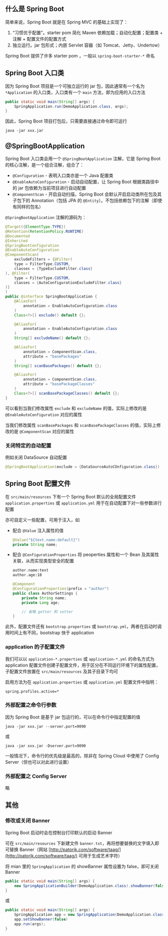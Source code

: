 ## 什么是 Spring Boot
简单来说，Spring Boot 就是在 Spring MVC 的基础上实现了：     
1. “习惯优于配置”。starter pom 简化 Maven 依赖加载；自动化配置；配置类 + 注解 + 配置文件的配置方式
2. 独立运行。jar 包形式；内嵌 Servlet 容器（如 Tomcat、Jetty、Undertow）

Spring Boot 提供了许多 starter pom ，一般以 `spring-boot-starter-*` 命名

## Spring Boot 入口类
因为 Spring Boot 项目是一个可独立运行的 jar 包，因此通常有一个名为 `*Application` 的入口类，入口类有一个 `main` 方法，即为应用的入口方法
``` java
public static void main(String[] args) {
    SpringApplication.run(DemoApplication.class, args);
}
```

因此，Spring Boot 项目打包后，只需要直接通过命令即可运行
```
java -jar xxx.jar
```

## @SpringBootApplication
Spring Boot 入口类会用一个 `@SpringBootApplication` 注解，它是 Spring Boot 的核心注解，是一个组合注解，组合了：
* `@Configuration` - 表明入口类亦是一个 Java 配置类
* `@EnableAutoConfiguration` - 启动自动配置，让 Spring Boot 根据类路径中的 jar 包依赖为当前项目进行自动配置
* `@ComponentScan` - 开启自动扫描，Spring Boot 会默认开启启动类所在包及其子包下的 Annotation（包括 JPA 的 `@Entity`）。不包括依赖包下的注解（即使有同样的包名）

`@SpringBootApplication` 注解的源码为：
``` java
@Target({ElementType.TYPE})
@Retention(RetentionPolicy.RUNTIME)
@Documented
@Inherited
@SpringBootConfiguration
@EnableAutoConfiguration
@ComponentScan(
    excludeFilters = {@Filter(
    type = FilterType.CUSTOM,
    classes = {TypeExcludeFilter.class}
), @Filter(
    type = FilterType.CUSTOM,
    classes = {AutoConfigurationExcludeFilter.class}
)}
)
public @interface SpringBootApplication {
    @AliasFor(
        annotation = EnableAutoConfiguration.class
    )
    Class<?>[] exclude() default {};

    @AliasFor(
        annotation = EnableAutoConfiguration.class
    )
    String[] excludeName() default {};

    @AliasFor(
        annotation = ComponentScan.class,
        attribute = "basePackages"
    )
    String[] scanBasePackages() default {};

    @AliasFor(
        annotation = ComponentScan.class,
        attribute = "basePackageClasses"
    )
    Class<?>[] scanBasePackageClasses() default {};
}
```
可以看到当我们修改属性 `exclude` 和 `excludeName` 的值，实际上修改的是 `@EnableAutoConfiguration` 对应的属性

当我们修改属性 `scanBasePackages` 和 `scanBasePackageClasses` 的值，实际上修改的是 `@ComponentScan` 对应的属性

### 关闭特定的自动配置
例如关闭 DataSource 自动配置
``` java
@SpringBootApplication(exclude = {DataSourceAutoCOnfiguration.class})
```

## Spring Boot 配置文件
在 `src/main/resources` 下有一个 Spring Boot 默认的全局配置文件 `application.properties` 或 `application.yml` 用于在自动配置下对一些参数进行配置

亦可自定义一些配置，可用于注入，如
* 配合 `@Value` 注入属性的值     
    ``` java
    @Value("${text.name:default}")
    private String name;
    ```
* 配合 `@ConfigurationProperties` 将 peoperties 属性和一个 Bean 及其属性关联，从而实现类型安全的配置    
    ``` xml
    author.name:text
    author.age:18
    ```
    ``` java
    @Component
    @ConfigurationProperties(prefix = "author")
    public class AuthorSettings {
        private String name;
        private Long age;

        // 省略 getter 和 setter
    }
    ```

此外，配置文件还有 `bootstrap.properties` 或 `bootstrap.yml`，两者在启动时调用时间上有不同，bootstrap 快于 application

### application 的子配置文件
我们可以以 `application-*.properties` 或 `application-*.yml` 的命名方式为 application 配置文件创建子配置文件，用于区分在不同运行环境下的属性配置，子配置文件放置在 `src/main/resources` 及其子目录下均可

启用方法为在 `application.properties` 或 `application.yml` 配置文件中指明：
``` xml
spring.profiles.active=*
```

### 外部配置之命令行参数
因为 Spring Boot 是基于 jar 包运行的，可以在命令行中指定配置的值
```
java -jar xxx.jar --server.port=9090
```
或
```
java -jar xxx.jar -Dserver.port=9090
```
一般情况下，命令行的优先级是最高的，除非在 Spring Cloud 中使用了 Config Server（但也可以对此进行设置）

### 外部配置之 Config Server
略

## 其他
### 修改或关闭 Banner
Spring Boot 启动时会在控制台打印默认的启动 Banner

可在 `src/main/resources` 下新建文件 `banner.txt`，再将想要替换的文字填入即可替换 Banner（网站 [http://patorjk.com/software/taag/](http://patorjk.com/software/taag/) 可用于生成艺术字符）

将 mian 里的 `SpringApplication` 的 showBanner 属性设置为 false，即可关闭 Banner
``` java
public static void main(String[] args) {
    new SpringApplicationBuilder(DemoApplication.class).showBanner(false).run(args);
}
```
或
``` java
public static void main(String[] args) {
    SpringApplication app = new SpringApplication(DemoApplication.class);
    app.setShowBanner(false)
    app.run(args);
}
```
